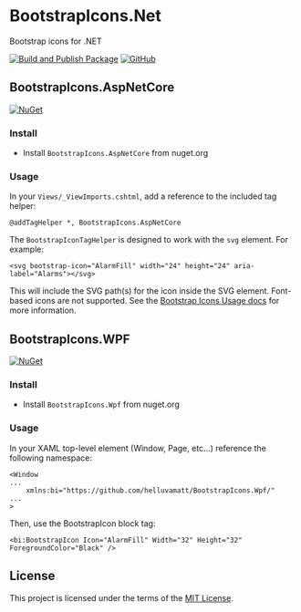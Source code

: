 # BootstrapIcons.Net
Bootstrap icons for .NET

[![Build and Publish Package](https://github.com/helluvamatt/BootstrapIcons.Net/actions/workflows/publish.yml/badge.svg)](https://github.com/helluvamatt/BootstrapIcons.Net/actions/workflows/publish.yml)
[![GitHub](https://img.shields.io/github/license/helluvamatt/BootstrapIcons.Net)](https://github.com/helluvamatt/BootstrapIcons.Net/blob/main/LICENSE)

## BootstrapIcons.AspNetCore

[![NuGet](https://img.shields.io/nuget/v/BootstrapIcons.AspNetCore)](https://www.nuget.org/packages/BootstrapIcons.AspNetCore/)

### Install

- Install `BootstrapIcons.AspNetCore` from nuget.org

### Usage

In your `Views/_ViewImports.cshtml`, add a reference to the included tag helper:

```cshtml
@addTagHelper *, BootstrapIcons.AspNetCore
```

The `BootstrapIconTagHelper` is designed to work with the `svg` element. For example:

```cshtml
<svg bootstrap-icon="AlarmFill" width="24" height="24" aria-label="Alarms"></svg>
```

This will include the SVG path(s) for the icon inside the SVG element. Font-based icons are not supported. See the [Bootstrap Icons Usage docs](https://icons.getbootstrap.com/#usage) for more information.

## BootstrapIcons.WPF

[![NuGet](https://img.shields.io/nuget/v/BootstrapIcons.WPF)](https://www.nuget.org/packages/BootstrapIcons.WPF/)

### Install

- Install `BootstrapIcons.Wpf` from nuget.org

### Usage

In your XAML top-level element (Window, Page, etc...) reference the following namespace:

```xaml
<Window
...
    xmlns:bi="https://github.com/helluvamatt/BootstrapIcons.Wpf/"
...
>
```

Then, use the BootstrapIcon block tag:

```xaml
<bi:BootstrapIcon Icon="AlarmFill" Width="32" Height="32" ForegroundColor="Black" />
```

## License

This project is licensed under the terms of the [MIT License](https://github.com/helluvamatt/BootstrapIcons.Wpf/blob/main/LICENSE).
